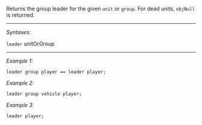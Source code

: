 Returns the group leader for the given `unit` or `group`. For dead units, `objNull` is returned.


---
*Syntaxes:*

`leader`  unitOrGroup

---
*Example 1:*

```sqf
leader group player == leader player;
```

*Example 2:*

```sqf
leader group vehicle player;
```

*Example 3:*

```sqf
leader player;
```